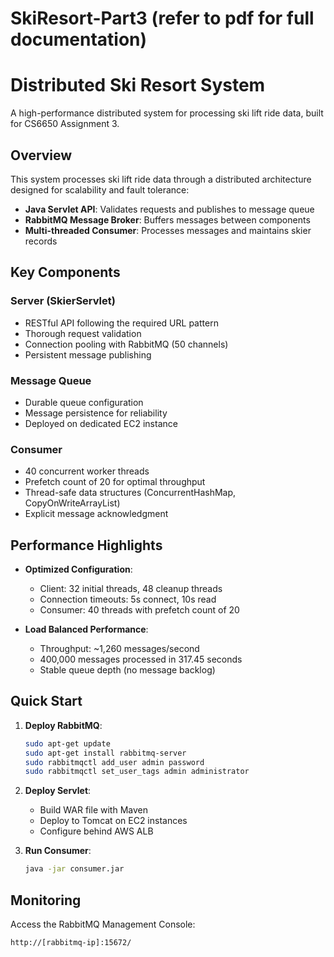 # SkiResort-Part3 (refer to pdf for full documentation)

# Distributed Ski Resort System

A high-performance distributed system for processing ski lift ride data, built for CS6650 Assignment 3.

## Overview

This system processes ski lift ride data through a distributed architecture designed for scalability and fault tolerance:

- **Java Servlet API**: Validates requests and publishes to message queue
- **RabbitMQ Message Broker**: Buffers messages between components
- **Multi-threaded Consumer**: Processes messages and maintains skier records

## Key Components

### Server (SkierServlet)
- RESTful API following the required URL pattern
- Thorough request validation
- Connection pooling with RabbitMQ (50 channels)
- Persistent message publishing

### Message Queue
- Durable queue configuration
- Message persistence for reliability
- Deployed on dedicated EC2 instance

### Consumer
- 40 concurrent worker threads
- Prefetch count of 20 for optimal throughput
- Thread-safe data structures (ConcurrentHashMap, CopyOnWriteArrayList)
- Explicit message acknowledgment

## Performance Highlights

- **Optimized Configuration**:
  - Client: 32 initial threads, 48 cleanup threads
  - Connection timeouts: 5s connect, 10s read
  - Consumer: 40 threads with prefetch count of 20

- **Load Balanced Performance**:
  - Throughput: ~1,260 messages/second
  - 400,000 messages processed in 317.45 seconds
  - Stable queue depth (no message backlog)

## Quick Start

1. **Deploy RabbitMQ**:
   ```bash
   sudo apt-get update
   sudo apt-get install rabbitmq-server
   sudo rabbitmqctl add_user admin password
   sudo rabbitmqctl set_user_tags admin administrator
   ```

2. **Deploy Servlet**:
   - Build WAR file with Maven
   - Deploy to Tomcat on EC2 instances
   - Configure behind AWS ALB

3. **Run Consumer**:
   ```bash
   java -jar consumer.jar
   ```

## Monitoring

Access the RabbitMQ Management Console:
```
http://[rabbitmq-ip]:15672/
```
